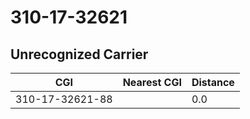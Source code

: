 # 310-17-32621
## Unrecognized Carrier


| CGI | Nearest CGI | Distance |
|-----|-------------|----------|
| 310-17-32621-88 |  | 0.0 |
